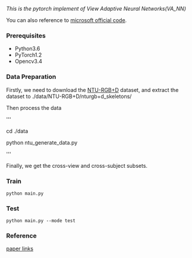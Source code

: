 *This is the pytorch implement of View Adaptive Neural Networks(VA_NN)*

You can also reference to [microsoft official code](https://github.com/microsoft/View-Adaptive-Neural-Networks-for-Skeleton-based-Human-Action-Recognition).

### Prerequisites

* Python3.6
* PyTorch1.2
* Opencv3.4

### Data Preparation

Firstly, we need to download the [NTU-RGB+D](https://github.com/shahroudy/NTURGB-D) dataset, and extract the dataset to ./data/NTU-RGB+D/nturgb+d_skeletons/

Then process the data

'''

cd ./data

python ntu_generate_data.py

'''

Finally, we get the cross-view and cross-subject subsets.

### Train

`python main.py`

### Test

`python main.py --mode test`

### Reference

[paper links](https://arxiv.org/abs/1804.07453)
